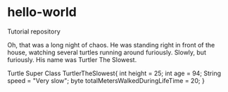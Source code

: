 # hello-world
Tutorial repository

Oh, that was a long night of chaos. He was standing right in front of the house, watching several turtles running around furiously. Slowly, but furiously. His name was Turtler The Slowest. 

Turtle Super Class TurtlerTheSlowest{
    int height = 25;
    int age = 94;
    String speed = "Very slow";
    byte totalMetersWalkedDuringLifeTime = 20;
}  
